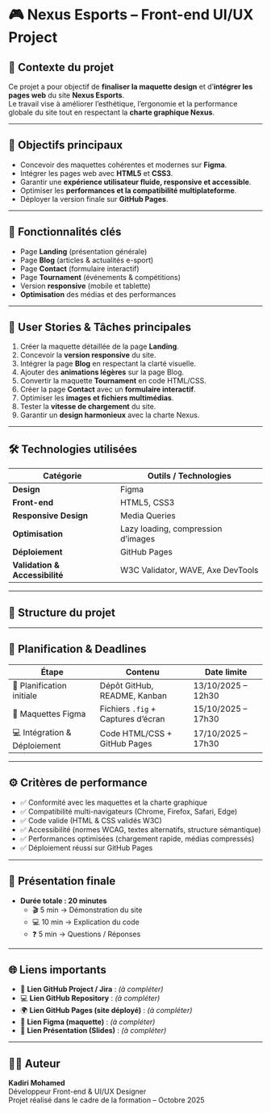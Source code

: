 # 🎮 Nexus Esports – Front-end UI/UX Project

## 🧠 Contexte du projet
Ce projet a pour objectif de **finaliser la maquette design** et d’**intégrer les pages web** du site **Nexus Esports**.  
Le travail vise à améliorer l’esthétique, l’ergonomie et la performance globale du site tout en respectant la **charte graphique Nexus**.

---

## 🚀 Objectifs principaux
- Concevoir des maquettes cohérentes et modernes sur **Figma**.  
- Intégrer les pages web avec **HTML5** et **CSS3**.  
- Garantir une **expérience utilisateur fluide, responsive et accessible**.  
- Optimiser les **performances et la compatibilité multiplateforme**.  
- Déployer la version finale sur **GitHub Pages**.

---

## 🎯 Fonctionnalités clés
- Page **Landing** (présentation générale)
- Page **Blog** (articles & actualités e-sport)
- Page **Contact** (formulaire interactif)
- Page **Tournament** (événements & compétitions)
- Version **responsive** (mobile et tablette)
- **Optimisation** des médias et des performances

---

## 👥 User Stories & Tâches principales
1. Créer la maquette détaillée de la page **Landing**.  
2. Concevoir la **version responsive** du site.  
3. Intégrer la page **Blog** en respectant la clarté visuelle.  
4. Ajouter des **animations légères** sur la page Blog.  
5. Convertir la maquette **Tournament** en code HTML/CSS.  
6. Créer la page **Contact** avec un **formulaire interactif**.  
7. Optimiser les **images et fichiers multimédias**.  
8. Tester la **vitesse de chargement** du site.  
9. Garantir un **design harmonieux** avec la charte Nexus.  

---

## 🛠️ Technologies utilisées
| Catégorie | Outils / Technologies |
|------------|------------------------|
| **Design** | Figma |
| **Front-end** | HTML5, CSS3 |
| **Responsive Design** | Media Queries |
| **Optimisation** | Lazy loading, compression d’images |
| **Déploiement** | GitHub Pages |
| **Validation & Accessibilité** | W3C Validator, WAVE, Axe DevTools |

---

## 🧩 Structure du projet

---

## 📅 Planification & Deadlines

| Étape | Contenu | Date limite |
|-------|----------|--------------|
| 📁 Planification initiale | Dépôt GitHub, README, Kanban | 13/10/2025 – 12h30 |
| 🎨 Maquettes Figma | Fichiers `.fig` + Captures d’écran | 15/10/2025 – 17h30 |
| 💻 Intégration & Déploiement | Code HTML/CSS + GitHub Pages | 17/10/2025 – 17h30 |

---

## ⚙️ Critères de performance
- ✅ Conformité avec les maquettes et la charte graphique  
- ✅ Compatibilité multi-navigateurs (Chrome, Firefox, Safari, Edge)  
- ✅ Code valide (HTML & CSS validés W3C)  
- ✅ Accessibilité (normes WCAG, textes alternatifs, structure sémantique)  
- ✅ Performances optimisées (chargement rapide, médias compressés)  
- ✅ Déploiement réussi sur GitHub Pages  

---

## 📢 Présentation finale
- **Durée totale : 20 minutes**
  - 🎬 5 min → Démonstration du site  
  - 💻 10 min → Explication du code  
  - ❓ 5 min → Questions / Réponses  

---

## 🌐 Liens importants
- 🔗 **Lien GitHub Project / Jira** : *(à compléter)*  
- 💻 **Lien GitHub Repository** : *(à compléter)*  
- 🌍 **Lien GitHub Pages (site déployé)** : *(à compléter)*  
- 🎨 **Lien Figma (maquette)** : *(à compléter)*  
- 🧾 **Lien Présentation (Slides)** : *(à compléter)*  

---

## 🧑‍💻 Auteur
**Kadiri Mohamed**  
Développeur Front-end & UI/UX Designer  
Projet réalisé dans le cadre de la formation – Octobre 2025  
